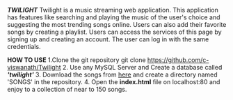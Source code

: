 ***TWILIGHT***
Twilight is a music streaming web application.
This application has features like searching and playing the music of the user's choice and suggesting the most trending songs online. Users can also add their favorite songs by creating a playlist. Users can access the services of this page by signing up and creating an account. The user can log in with the same credentials.

**HOW TO USE**
1.Clone the git repository
git clone https://github.com/c-viswanath/Twilight
2. Use any MySQL Server and Create a database called ***'twilight'***
3. Download the songs from [here](https://drive.google.com/drive/folders/1tvs05TTAoma2-ckcMdjV_PLxtRsAZq-b?usp=sharing) and create a directory named 'SONGS' in the repository.
4. Open the **index.html** file on localhost:80 and  enjoy to a collection of near to 150 songs.

